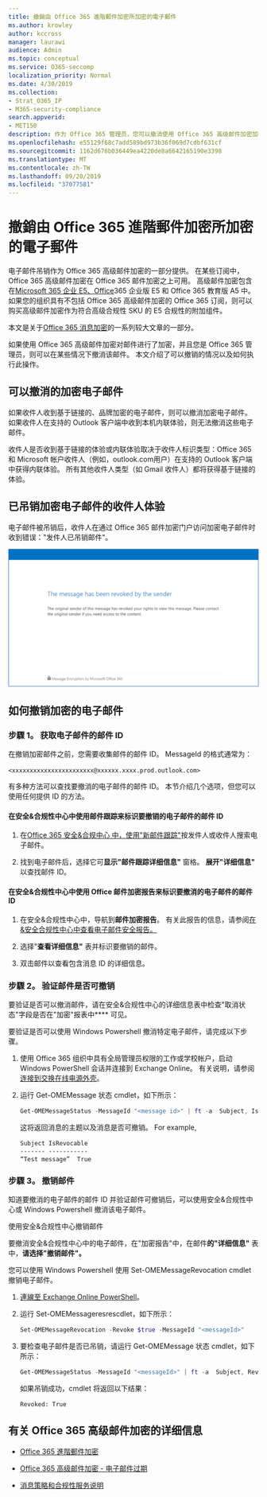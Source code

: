 ```yaml
---
title: 撤銷由 Office 365 進階郵件加密所加密的電子郵件
ms.author: krowley
author: kccross
manager: laurawi
audience: Admin
ms.topic: conceptual
ms.service: O365-seccomp
localization_priority: Normal
ms.date: 4/30/2019
ms.collection:
- Strat_O365_IP
- M365-security-compliance
search.appverid:
- MET150
description: 作为 Office 365 管理员，您可以撤消使用 Office 365 高级邮件加密加密的某些电子邮件。
ms.openlocfilehash: e55129f68c7add589bd973b36f069d7cdbf631cf
ms.sourcegitcommit: 1162d676b036449ea4220de8a6642165190e3398
ms.translationtype: MT
ms.contentlocale: zh-TW
ms.lasthandoff: 09/20/2019
ms.locfileid: "37077581"
---
```

# <a name="revoke-email-encrypted-by-office-365-advanced-message-encryption"></a>撤銷由 Office 365 進階郵件加密所加密的電子郵件

电子邮件吊销作为 Office 365 高级邮件加密的一部分提供。 在某些订阅中，Office 365 高级邮件加密在 Office 365 邮件加密之上可用。 高级邮件加密包含在[Microsoft 365 企业 E5、Office](https://www.microsoft.com/microsoft-365/enterprise/home)365 企业版 E5 和 Office 365 教育版 A5 中。 如果您的组织具有不包括 Office 365 高级邮件加密的 Office 365 订阅，则可以购买高级邮件加密作为符合高级合规性 SKU 的 E5 合规性的附加组件。

本文是关于[Office 365 消息加密](ome.md)的一系列较大文章的一部分。

如果使用 Office 365 高级邮件加密对邮件进行了加密，并且您是 Office 365 管理员，则可以在某些情况下撤消该邮件。 本文介绍了可以撤销的情况以及如何执行此操作。
  
## <a name="encrypted-emails-that-you-can-revoke"></a>可以撤消的加密电子邮件

如果收件人收到基于链接的、品牌加密的电子邮件，则可以撤消加密电子邮件。 如果收件人在支持的 Outlook 客户端中收到本机内联体验，则无法撤消这些电子邮件。

收件人是否收到基于链接的体验或内联体验取决于收件人标识类型：Office 365 和 Microsoft 帐户收件人（例如，outlook.com用户）在支持的 Outlook 客户端中获得内联体验。 所有其他收件人类型（如 Gmail 收件人）都将获得基于链接的体验。

## <a name="recipient-experience-for-revoked-encrypted-emails"></a>已吊销加密电子邮件的收件人体验

电子邮件被吊销后，收件人在通过 Office 365 邮件加密门户访问加密电子邮件时收到错误："发件人已吊销邮件"。

![显示已吊销加密电子邮件的屏幕截图。](media/revoked-encrypted-email.png)

## <a name="how-to-revoke-an-encrypted-email"></a>如何撤销加密的电子邮件

### <a name="step-1-obtain-the-message-id-of-the-email"></a>步驟 1。 获取电子邮件的邮件 ID

在撤销加密邮件之前，您需要收集邮件的邮件 ID。 MessageId 的格式通常为：

`<xxxxxxxxxxxxxxxxxxxxxxx@xxxxxx.xxxx.prod.outlook.com>`  

有多种方法可以查找要撤消的电子邮件的邮件 ID。 本节介绍几个选项，但您可以使用任何提供 ID 的方法。

#### <a name="to-identify-the-message-id-of-the-email-you-want-to-revoke-by-using-message-trace-in-the-security-amp-compliance-center"></a>在安全&amp;合规性中心中使用邮件跟踪来标识要撤销的电子邮件的邮件 ID

1. 在[Office 365 安全&合规中心 中，使用"新邮件跟踪"](https://blogs.technet.microsoft.com/exchange/2018/05/02/new-message-trace-in-office-365-security-compliance-center/)按发件人或收件人搜索电子邮件。

2. 找到电子邮件后，选择它可**显示"邮件跟踪详细信息"** 窗格。 **展开"详细信息"** 以查找邮件 ID。

#### <a name="to-identify-the-message-id-of-the-email-you-want-to-revoke-by-using-office-message-encryption-reports-in-the-security-amp-compliance-center"></a>在安全&amp;合规性中心中使用 Office 邮件加密报告来标识要撤消的电子邮件的邮件 ID

1. 在安全&amp;合规性中心中，导航到**邮件加密报告**。 有关此报告的信息，请参阅[在&amp;安全合规性中心中查看电子邮件安全报告。](view-email-security-reports.md)

2. 选择"**查看详细信息"** 表并标识要撤销的邮件。

3. 双击邮件以查看包含消息 ID 的详细信息。

### <a name="step-2-verify-that-the-mail-is-revocable"></a>步驟 2。 验证邮件是否可撤销

要验证是否可以撤消邮件，请在安全&amp;合规性中心的详细信息表中检查"取消状态"字段是否在"加密"报表中**** 可见。

要验证是否可以使用 Windows Powershell 撤消特定电子邮件，请完成以下步骤。

1. 使用 Office 365 组织中具有全局管理员权限的工作或学校帐户，启动 Windows PowerShell 会话并连接到 Exchange Online。 有关说明，请参阅[连接到交换在线电源外壳](https://aka.ms/exopowershell)。

2. 运行 Get-OMEMessage 状态 cmdlet，如下所示：

     ```powershell
     Get-OMEMessageStatus -MessageId "<message id>" | ft -a  Subject, IsRevocable
     ```

   这将返回消息的主题以及消息是否可撤销。 For example,

     ```text
     Subject IsRevocable
     ------- -----------
     “Test message”  True
     ```

### <a name="step-3-revoke-the-mail"></a>步驟 3。 撤销邮件

知道要撤消的电子邮件的邮件 ID 并验证邮件可撤销后，可以使用安全&amp;合规性中心或 Windows Powershell 撤消该电子邮件。

使用安全&amp;合规性中心撤销邮件

要撤消安全&amp;合规性中心中的电子邮件，在"加密报告"中，在邮件**的"详细信息"** 表中，**请选择"撤销邮件"。**

您可以使用 Windows Powershell 使用 Set-OMEMessageRevocation cmdlet 撤销电子邮件。

1. [連線至 Exchange Online PowerShell](https://aka.ms/exopowershell)。

2. 运行 Set-OMEMessageresrescdlet，如下所示：

    ```powershell
    Set-OMEMessageRevocation -Revoke $true -MessageId "<messageId>"
    ```

3. 要检查电子邮件是否已吊销，请运行 Get-OMEMessage 状态 cmdlet，如下所示：

    ```powershell
    Get-OMEMessageStatus -MessageId "<messageId>" | ft -a  Subject, Revoked
    ```

    如果吊销成功，cmdlet 将返回以下结果：  

     ```text
     Revoked: True
     ```

## <a name="more-information-about-office-365-advanced-message-encryption"></a>有关 Office 365 高级邮件加密的详细信息

- [Office 365 進階郵件加密](ome-advanced-message-encryption.md)

- [Office 365 高级邮件加密 - 电子邮件过期](ome-advanced-expiration.md)

- [消息策略和合规性服务说明](https://docs.microsoft.com/office365/servicedescriptions/exchange-online-service-description/message-policy-and-compliance)
